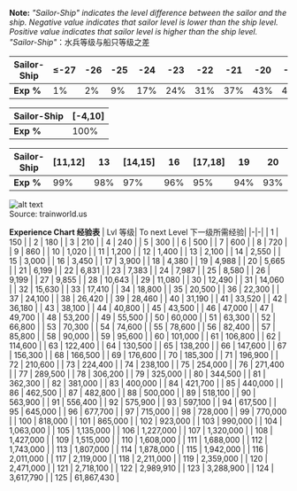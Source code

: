 **Note:**
*"Sailor-Ship" indicates the level difference between the sailor and the ship. Negative value indicates that sailor level is lower than the ship level. Positive value indicates that sailor level is higher than the ship level.*  
*"Sailor-Ship"*：水兵等级与船只等级之差
  
| Sailor-Ship | ≤-27 | -26 | -25 | -24 | -23 | -22 | -21 | -20 | -19 | -18 | -17 | -16 | -15 | -14 | -13 | -12 | -11 | -10 | -9 | -8 | -7 | -6 | -5 |
| ----------- | ---- | --- | --- |---- | --- | --- | --- | --- | --- | --- | --- | --- | --- | --- | --- | --- | --- | --- | -- | -- | -- | -- | -- |
| **Exp %** | 1% | 2% | 9% | 17% | 24% | 31% | 37% | 43% | 49% | 55% | 60% | 65% | 69% | 74% | 78% | 82% | 85% | 88% | 91% | 94% | 96% | 98% | 99% |
   
| Sailor-Ship | [-4,10] |
| ----------- | ---- |
| **Exp %** | 100% | 
   
| Sailor-Ship | [11,12] | 13 | [14,15] | 16 | [17,18] | 19 | 20 | 21 | 22 | [23,24] | 25 | 26 | 27 | 28 | 29 | 30 | 31 | 32 | 33 | 34 | 35 | 36 | 37 | 38 | 39 | 40 | 41 | 42 | 43 | 44 | 45 | 46 | 47 | 48 | 49 | 50 | 51 | 52 | 53 | 54 | 55 | 56 | 57 | 58 | 59 | 60 | 61 | 62 | 63 | 64 | 65 | 66 | 67 | 68 | 69 | ≥70 |
| ----------- | ---- | --- | --- |---- | --- | --- | --- | --- | --- | --- | --- | --- | --- | --- | --- | --- | --- | --- | -- | -- | -- | -- | -- | -----| ---| ---| -- | -- | -- | -- | -- | -- | -- | -- | -- | -- | -- | -- | -- | -- | -- | -- | -- | -- | -- | -- | -- | -- | -- | -- | -- | -- | -- | -- | -- | --- |
| **Exp %** | 99% | 98% | 97% | 96% | 95% | 94% | 93% | 92% | 91% | 90% | 88% | 87% | 86% | 85% | 84% | 83% | 81% | 80% | 79% | 77% | 76% | 75% | 73% | 71%|70%| 68%| 66%| 65%| 63%| 61%| 59%| 57%| 55%| 54%| 51%|49%|47%|45%| 43%| 41%| 38%| 36%| 34%| 31%| 29%| 27%| 24%| 21%| 19%| 16%| 13%| 11%| 8% | 5% | 2% | 1% |  

![alt text](xp.jpg)  
Source: trainworld.us

**Experience Chart 经验表**
| Lvl 等级| To next Level 下一级所需经验|
|-|-|
| 1 | 150 |
| 2 | 180 |
| 3 | 210 |
| 4 | 240 |
| 5 | 300 |
| 6 | 500 |
| 7 | 600 |
| 8 | 720 |
| 9 | 860 |
| 10 | 1,020 |
| 11 | 1,200 |
| 12 | 1,400 |
| 13 | 2,100 |
| 14 | 2,550 |
| 15 | 3,000 |
| 16 | 3,450 |
| 17 | 3,900 |
| 18 | 4,380 |
| 19 | 4,988 |
| 20 | 5,665 |
| 21 | 6,199 |
| 22 | 6,831 |
| 23 | 7,383 |
| 24 | 7,987 |
| 25 | 8,580 |
| 26 | 9,199 |
| 27 | 9,855 |
| 28 | 10,643 |
| 29 | 11,080 |
| 30 | 12,490 |
| 31 | 14,060 |
| 32 | 15,630 |
| 33 | 17,410 |
| 34 | 18,800 |
| 35 | 20,500 |
| 36 | 22,300 |
| 37 | 24,100 |
| 38 | 26,420 |
| 39 | 28,460 |
| 40 | 31,190 |
| 41 | 33,520 |
| 42 | 36,180 |
| 43 | 38,100 |
| 44 | 40,800 |
| 45 | 43,500 |
| 46 | 47,000 |
| 47 | 49,700 |
| 48 | 53,200 |
| 49 | 55,500 |
| 50 | 60,000 |
| 51 | 63,300 |
| 52 | 66,800 |
| 53 | 70,300 |
| 54 | 74,600 |
| 55 | 78,600 |
| 56 | 82,400 |
| 57 | 85,800 |
| 58 | 90,000 |
| 59 | 95,600 |
| 60 | 101,000 |
| 61 | 106,800 |
| 62 | 114,600 |
| 63 | 122,400 |
| 64 | 130,500 |
| 65 | 138,200 |
| 66 | 147,600 |
| 67 | 156,300 |
| 68 | 166,500 |
| 69 | 176,600 |
| 70 | 185,300 |
| 71 | 196,900 |
| 72 | 210,600 |
| 73 | 224,400 |
| 74 | 238,100 |
| 75 | 254,000 |
| 76 | 271,400 |
| 77 | 289,500 |
| 78 | 306,200 |
| 79 | 325,000 |
| 80 | 344,500 |
| 81 | 362,300 |
| 82 | 381,000 |
| 83 | 400,000 |
| 84 | 421,700 |
| 85 | 440,000 |
| 86 | 462,500 |
| 87 | 482,800 |
| 88 | 500,000 |
| 89 | 518,100 |
| 90 | 563,900 |
| 91 | 556,400 |
| 92 | 575,900 |
| 93 | 597,100 |
| 94 | 617,500 |
| 95 | 645,000 |
| 96 | 677,700 |
| 97 | 715,000 |
| 98 | 728,000 |
| 99 | 770,000 |
| 100 | 818,000 |
| 101 | 865,000 |
| 102 | 923,000 |
| 103 | 990,000 |
| 104 | 1,063,000 |
| 105 | 1,135,000 |
| 106 | 1,227,000 |
| 107 | 1,320,000 |
| 108 | 1,427,000 |
| 109 | 1,515,000 |
| 110 | 1,608,000 |
| 111 | 1,688,000 |
| 112 | 1,743,000 |
| 113 | 1,807,000 |
| 114 | 1,878,000 |
| 115 | 1,942,000 |
| 116 | 2,011,000 |
| 117 | 2,119,000 |
| 118 | 2,211,000 |
| 119 | 2,359,000 |
| 120 | 2,471,000 |
| 121 | 2,718,100 |
| 122 | 2,989,910 |
| 123 | 3,288,900 |
| 124 | 3,617,790 |
| 125 | 61,867,430 |
